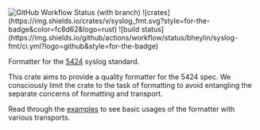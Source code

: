 <img alt="GitHub Workflow Status (with branch)" src="https://img.shields.io/github/actions/workflow/status/tandemdrive/syslog-fmt/ci.yml?branch=main&logo=github&style=for-the-badge">
![crates](https://img.shields.io/crates/v/syslog_fmt.svg?style=for-the-badge&color=fc8d62&logo=rust)
![build status](https://img.shields.io/github/actions/workflow/status/bheylin/syslog-fmt/ci.yml?logo=github&style=for-the-badge)


Formatter for the [5424](https://datatracker.ietf.org/doc/html/rfc5424) syslog standard.

This crate aims to provide a quality formatter for the 5424 spec.
We consciously limit the crate to the task of formatting to avoid entangling 
the separate concerns of formatting and transport.

Read through the [examples](examples) to see basic usages of the formatter with various transports.
